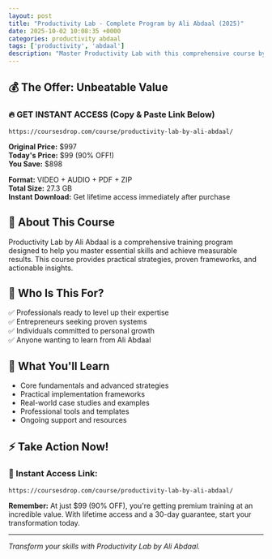 ```yaml
---
layout: post
title: "Productivity Lab - Complete Program by Ali Abdaal (2025)"
date: 2025-10-02 10:08:35 +0000
categories: productivity abdaal
tags: ['productivity', 'abdaal']
description: "Master Productivity Lab with this comprehensive course by Ali Abdaal. Save 90% on premium training that transforms your skills."
---
```



## 💰 The Offer: Unbeatable Value

### 🔥 GET INSTANT ACCESS (Copy & Paste Link Below)
`https://coursesdrop.com/course/productivity-lab-by-ali-abdaal/`

**Original Price:** $997  
**Today's Price:** $99 (90% OFF!)  
**You Save:** $898  

**Format:** VIDEO + AUDIO + PDF + ZIP  
**Total Size:** 27.3 GB  
**Instant Download:** Get lifetime access immediately after purchase

## 🎯 About This Course

Productivity Lab by Ali Abdaal is a comprehensive training program designed to help you master essential skills and achieve measurable results. This course provides practical strategies, proven frameworks, and actionable insights.

## 👥 Who Is This For?

✅ Professionals ready to level up their expertise  
✅ Entrepreneurs seeking proven systems  
✅ Individuals committed to personal growth  
✅ Anyone wanting to learn from Ali Abdaal  

## 🌟 What You'll Learn

- Core fundamentals and advanced strategies
- Practical implementation frameworks
- Real-world case studies and examples
- Professional tools and templates
- Ongoing support and resources

## ⚡ Take Action Now!

### 🔗 Instant Access Link:
`https://coursesdrop.com/course/productivity-lab-by-ali-abdaal/`

**Remember:** At just $99 (90% OFF), you're getting premium training at an incredible value. With lifetime access and a 30-day guarantee, start your transformation today.

---

*Transform your skills with Productivity Lab by Ali Abdaal.*